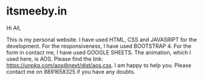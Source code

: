 # itsmeeby.in


Hi All,

This is my personal website. 
I have used HTML, CSS and JAVASRIPT for the development.
For the responsiveness, I have used BOOTSTRAP 4.
For the form in contact me, I have used GOOGLE SHEETS.
The animation, which I used here, is AOS. Please find the link: https://unpkg.com/aos@next/dist/aos.css.
I am happy to help you. Please contact me on 8891658325 if you have any doubts.
